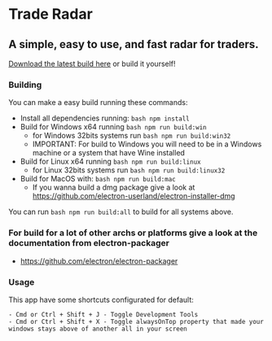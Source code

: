 # Trade Radar

## A simple, easy to use, and fast radar for traders.
<a href="https://github.com/darthyd/traderadar/releases/latest">Download the latest build here</a> or build it yourself!

### Building

You can make a easy build running these commands:

- Install all dependencies running: `bash npm install`
- Build for Windows x64 running `bash npm run build:win`
  - for Windows 32bits systems run `bash npm run build:win32`
  - IMPORTANT: For build to Windows you will need to be in a Windows machine or a system that have Wine installed
- Build for Linux x64 running `bash npm run build:linux`
  - for Linux 32bits systems run `bash npm run build:linux32`
- Build for MacOS with: `bash npm run build:mac`
  - If you wanna build a dmg package give a look at https://github.com/electron-userland/electron-installer-dmg

You can run `bash npm run build:all` to build for all systems above.

### For build for a lot of other archs or platforms give a look at the documentation from electron-packager

- https://github.com/electron/electron-packager

### Usage

This app have some shortcuts configurated for default:

    - Cmd or Ctrl + Shift + J - Toggle Development Tools
    - Cmd or Ctrl + Shift + X - Toggle alwaysOnTop property that made your windows stays above of another all in your screen
